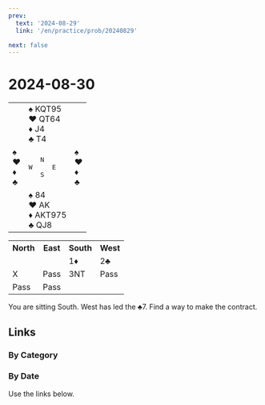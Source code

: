 ```yaml
---
prev:
  text: '2024-08-29'
  link: '/en/practice/prob/20240829'

next: false
---
```


# 2024-08-30

<table class="deal">
	<tr>
		<td></td>
		<td>♠ KQT95<br>♥ QT64<br>♦ J4<br>♣ T4</td>
		<td></td>
	</tr>
	<tr>
		<td>♠ <br>♥ <br>♦ <br>♣ </td>
		<td><pre>   N<br>W     E<br>   S</pre></td>
		<td>♠ <br>♥ <br>♦ <br>♣ </td>
	</tr>
	<tr>
		<td></td>
		<td>♠ 84<br>♥ AK<br>♦ AKT975<br>♣ QJ8</td>
		<td></td>
	</tr>
</table>

<table class="auction">
	<tr>
		<th>North</th>
		<th>East</th>
		<th>South</th>
		<th>West</th>
	</tr>
	<tr>
		<td></td>
		<td></td>
		<td>1♦</td>
		<td>2♣</td>
	</tr>
	<tr>
		<td>X</td>
		<td>Pass</td>
		<td>3NT</td>
		<td>Pass</td>
	</tr>
	<tr>
		<td>Pass</td>
		<td>Pass</td>
		<td></td>
		<td></td>
	</tr>
</table>

You are sitting South. West has led the ♣7. Find a way to make the contract.

## Links

[<Badge type="tip" text="Check Solution"/>](/en/learning/prob/20240830)

### By Category

[<Badge type="tip" text="<--"/>](/en/practice/prob/20240826)
[<Badge type="tip" text="Calendar"/>](/en/practice/calendar/202408)
[<Badge type="info" text="-->"/>](/en/practice/prob/20240830#links)

### By Date

Use the links below.